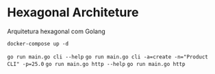 # Hexagonal Architeture

Arquitetura hexagonal com Golang

```docker-compose up -d```

```go run main.go cli --help```
```go run main.go cli -a=create -n="Product CLI" -p=25.0```
```go run main.go http --help```
```go run main.go http```